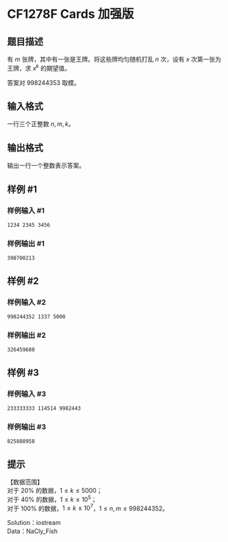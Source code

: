 # CF1278F Cards 加强版

## 题目描述

有 $m$ 张牌，其中有一张是王牌。将这些牌均匀随机打乱 $n$ 次，设有 $x$ 次第一张为王牌，求 $x^k$ 的期望值。

答案对 $998244353$ 取模。

## 输入格式

一行三个正整数 $n,m,k$。

## 输出格式

输出一行一个整数表示答案。

## 样例 #1

### 样例输入 #1
```
1234 2345 3456
```

### 样例输出 #1

```
398700213
```

## 样例 #2

### 样例输入 #2
```
998244352 1337 5000
```

### 样例输出 #2

```
326459680
```

## 样例 #3

### 样例输入 #3
```
233333333 114514 9982443
```

### 样例输出 #3

```
825888958
```

## 提示

【数据范围】  
对于 $20\%$ 的数据，$1\le k \le 5000$；  
对于 $40\%$ 的数据，$1\le k \le 10^5$；  
对于 $100\%$ 的数据，$1\le k \le 10^7$，$1\le n,m \le 998244352$。

Solution：iostream  
Data：NaCly\_Fish
